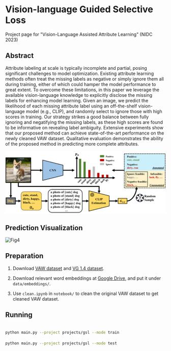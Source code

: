 # Vision-language Guided Selective Loss
Project page for "Vision-Language Assisted Attribute Learning" (NIDC 2023)


## Abstract 

Attribute labeling at scale is typically incomplete and partial, posing significant challenges to model optimization. Existing attribute learning methods often treat the missing labels as negative or simply ignore them all during training, either of which could hamper the model performance to great extent. To overcome these limitations, in this paper we leverage the available vision-language knowledge to explicitly disclose the missing labels for enhancing model learning. Given an image, we predict the likelihood of each missing attribute label using an off-the-shelf vision-language model (e.g., CLIP), and randomly select to ignore those with high scores in training. Our strategy strikes a good balance between fully ignoring and negatifying the missing labels, as these high scores are found to be informative on revealing label ambiguity. Extensive experiments show that our proposed method can achieve state-of-the-art performance on the newly cleaned VAW dataset. 
Qualitative evaluation demonstrates the ability of the proposed method in predicting more complete attributes.

![Fig2](gsl_fig2.png)

## Prediction Visualization
![Fig4](gsl_fig4.png)


## Preparation


1. Download [VAW dataset](https://github.com/adobe-research/vaw_dataset) and [VG 1.4 dataset](https://visualgenome.org/).

2. Download relevant word embeddings at [Google Drive](https://drive.google.com/drive/folders/18M4F7vA0EOZqlp88E4W9gatQUTcSHYd6?usp=sharing), and put it under `data/embeddings/`.

3. Use `clean.ipynb` in `notebook/` to clean the original VAW dataset to get cleaned VAW dataset.


## Running

```bash

python main.py --project projects/gsl --mode train

python main.py --project projects/gsl --mode test

```
